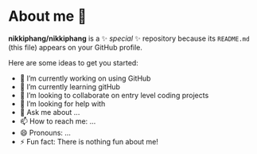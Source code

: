 # About me 👋


**nikkiphang/nikkiphang** is a ✨ _special_ ✨ repository because its `README.md` (this file) appears on your GitHub profile.

Here are some ideas to get you started:

- 🔭 I’m currently working on using GitHub
- 🌱 I’m currently learning gitHub
- 👯 I’m looking to collaborate on entry level coding projects
- 🤔 I’m looking for help with 
- 💬 Ask me about ...
- 📫 How to reach me: ...
- 😄 Pronouns: ...
- ⚡ Fun fact: There is nothing fun about me!

